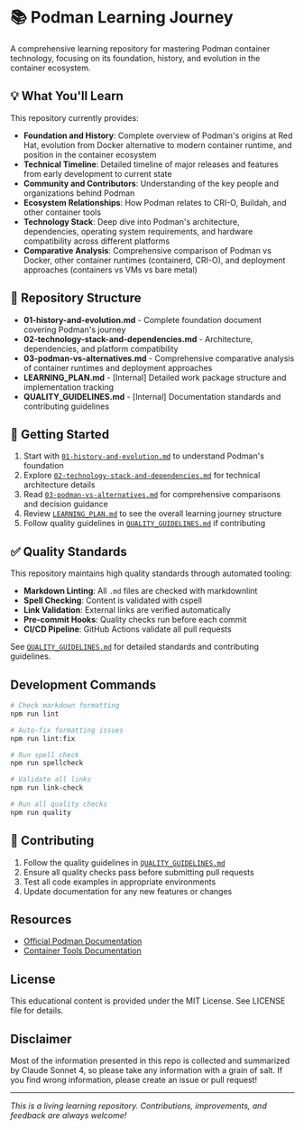 # 📚 Podman Learning Journey

A comprehensive learning repository for mastering Podman container technology, focusing on its
foundation, history, and evolution in the container ecosystem.

## 💡 What You'll Learn

This repository currently provides:

- **Foundation and History**: Complete overview of Podman's origins at Red Hat, evolution from
  Docker alternative to modern container runtime, and position in the container ecosystem
- **Technical Timeline**: Detailed timeline of major releases and features from early development
  to current state
- **Community and Contributors**: Understanding of the key people and organizations behind Podman
- **Ecosystem Relationships**: How Podman relates to CRI-O, Buildah, and other container tools
- **Technology Stack**: Deep dive into Podman's architecture, dependencies, operating system
  requirements, and hardware compatibility across different platforms
- **Comparative Analysis**: Comprehensive comparison of Podman vs Docker, other container runtimes
  (containerd, CRI-O), and deployment approaches (containers vs VMs vs bare metal)

## 📂 Repository Structure

- **01-history-and-evolution.md** - Complete foundation document covering Podman's
  journey
- **02-technology-stack-and-dependencies.md** - Architecture, dependencies, and
  platform compatibility
- **03-podman-vs-alternatives.md** - Comprehensive comparative analysis of container
  runtimes and deployment approaches
- **LEARNING_PLAN.md** - [Internal] Detailed work package structure and implementation
  tracking
- **QUALITY_GUIDELINES.md** - [Internal] Documentation standards and contributing
  guidelines

## 🚀 Getting Started

1. Start with [`01-history-and-evolution.md`](01-history-and-evolution.md) to understand
   Podman's foundation
2. Explore [`02-technology-stack-and-dependencies.md`](02-technology-stack-and-dependencies.md)
   for technical architecture details
3. Read [`03-podman-vs-alternatives.md`](03-podman-vs-alternatives.md) for comprehensive
   comparisons and decision guidance
4. Review [`LEARNING_PLAN.md`](LEARNING_PLAN.md) to see the overall learning journey
   structure
5. Follow quality guidelines in [`QUALITY_GUIDELINES.md`](QUALITY_GUIDELINES.md) if
   contributing

## ✅ Quality Standards

This repository maintains high quality standards through automated tooling:

- **Markdown Linting**: All `.md` files are checked with markdownlint
- **Spell Checking**: Content is validated with cspell
- **Link Validation**: External links are verified automatically
- **Pre-commit Hooks**: Quality checks run before each commit
- **CI/CD Pipeline**: GitHub Actions validate all pull requests

See [`QUALITY_GUIDELINES.md`](QUALITY_GUIDELINES.md) for detailed standards and contributing
guidelines.

## Development Commands

```bash
# Check markdown formatting
npm run lint

# Auto-fix formatting issues
npm run lint:fix

# Run spell check
npm run spellcheck

# Validate all links
npm run link-check

# Run all quality checks
npm run quality
```

## 🤝 Contributing

1. Follow the quality guidelines in [`QUALITY_GUIDELINES.md`](QUALITY_GUIDELINES.md)
2. Ensure all quality checks pass before submitting pull requests
3. Test all code examples in appropriate environments
4. Update documentation for any new features or changes

## Resources

- [Official Podman Documentation](https://docs.podman.io/)
- [Container Tools Documentation](https://github.com/containers)

## License

This educational content is provided under the MIT License. See LICENSE file for details.

## Disclaimer

Most of the information presented in this repo is collected and summarized by
Claude Sonnet 4, so please take any information with a grain of salt. If you find wrong
information, please create an issue or pull request!

---

_This is a living learning repository. Contributions, improvements, and feedback are always
welcome!_
